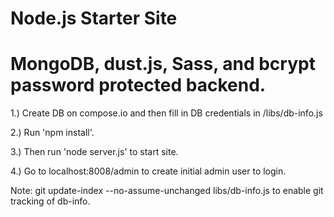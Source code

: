 Node.js Starter Site
==========

MongoDB, dust.js, Sass, and bcrypt password protected backend.
==========

1.)   Create DB on compose.io and then fill in DB credentials in /libs/db-info.js

2.)   Run 'npm install'.

3.)   Then run 'node server.js' to start site.

4.)   Go to localhost:8008/admin to create initial admin user to login.




Note:
git update-index --no-assume-unchanged libs/db-info.js to enable git tracking of db-info.